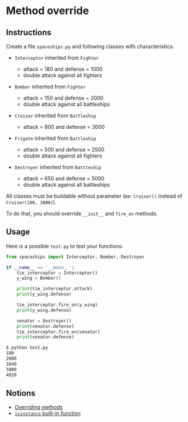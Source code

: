 # Method override

## Instructions

Create a file `spaceships.py` and following classes with characteristics:

* `Interceptor` inherited from `Fighter`
  * attack = 180 and defense = 1000
  * double attack against all fighters

* `Bomber` inherited from `Fighter`
  * attack = 150 and defense = 2000
  * double attack against all battleships

* `Cruiser` inherited from `Battleship`
  * attack = 800 and defense = 3000

* `Frigate` inherited from `Battleship`
  * attack = 500 and defense = 2500
  * double attack against all fighters

* `Destroyer` inherited from `Battleship`
  * attack = 650 and defense = 5000
  * double attack against all battleships

All classes must be buildable without parameter (ex: `Cruiser()` instead of `Cruiser(100, 3000)`).

To do that, you should override `__init__` and `fire_on` methods.


## Usage

Here is a possible `test.py` to test your functions:

```python
from spaceships import Interceptor, Bomber, Destroyer

if __name__ == '__main__':
    tie_interceptor = Interceptor()
    y_wing = Bomber()

    print(tie_interceptor.attack)
    print(y_wing.defense)

    tie_interceptor.fire_on(y_wing)
    print(y_wing.defense)

    venator = Destroyer()
    print(venator.defense)
    tie_interceptor.fire_on(venator)
    print(venator.defense)
```

```bash
$ python test.py
180
2000
1640
5000
4820
```


## Notions

* [Overriding methods](https://openclassrooms.com/fr/courses/7150616-apprenez-la-programmation-orientee-objet-avec-python/7196334-surchargez-les-methodes-en-python)
* [`isinstance` built-in function](https://www.w3schools.com/python/ref_func_isinstance.asp)
